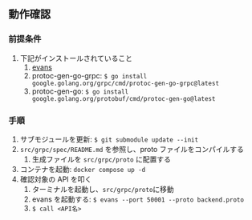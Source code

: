 ## 動作確認

### 前提条件

1. 下記がインストールされていること
    1. [evans](https://github.com/ktr0731/evans?tab=readme-ov-file#installation)
    1. protoc-gen-go-grpc: `$ go install google.golang.org/grpc/cmd/protoc-gen-go-grpc@latest`
    1. protoc-gen-go: `$ go install google.golang.org/protobuf/cmd/protoc-gen-go@latest`

### 手順

1. サブモジュールを更新: `$ git submodule update --init`
1. `src/grpc/spec/README.md` を参照し、proto ファイルをコンパイルする
    1. 生成ファイルを `src/grpc/proto` に配置する
1. コンテナを起動: `docker compose up -d`
1. 確認対象の API を叩く
    1. ターミナルを起動し、`src/grpc/proto`に移動
    1. evans を起動する: `$ evans --port 50001 --proto backend.proto`
    1. `$ call <API名>`
